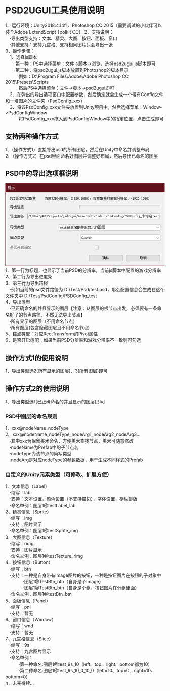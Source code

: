 # PSD2UGUI工具使用说明
1、运行环境：Unity2018.4.14f1、Photoshop CC 2015（需要调试的小伙伴可以装个Adobe ExtendScript Toolkit CC）
2、支持说明：<br/>
　·导出类型支持：文本、精灵、大图、按钮、面板、窗口<br/>
　·其他支持：支持九宫格、支持相同图片只会导出一张<br/>
3、操作步骤：<br/>
　1、选择js脚本<br/>
　　·第一种：PS中选择菜单：文件->脚本->浏览，选择psd2ugui.js脚本即可<br/>
　　·第二种：将psd2ugui.js脚本放置到Photoshop的脚本目录<br/>
　　　例如：D:\Program Files\Adobe\Adobe Photoshop CC 2015\Presets\Scripts<br/>
　　　然后PS中选择菜单：文件->脚本->psd2ugui即可<br/>
　2、在弹出的导出选项窗口中配置参数，然后确定就会生成一个带有Config文件和一堆图片的文件夹（PsdConfig_xxx）<br/>
　3、将该PsdConfig_xxx文件夹放置到Unity项目中，然后选择菜单：Window->PsdConfigWindow<br/>
　　　将PsdConfig_xxx拖入到PsdConfigWindow中的指定位置，点击生成即可<br/>

## 支持两种操作方式
1、（操作方式1）直接导出psd的所有图层，然后在Unity中命名并调整布局<br/>
2、（操作方式2）在psd里面命名好图层并调整好布局，然后导出已命名的图层<br/>

## PSD中的导出选项框说明
![图片](/Images/temp.png)<br/>
1、第一行为标题，也显示了当前PSD的分辨率，当前js脚本中配置的游戏分辨率<br/>
2、第二行为导出进度条<br/>
3、第三行为导出路径<br/>
　·例如当前的psd文件路径为 D:/Test/Psd/test.psd，那么配置信息会生成在这个文件夹中 D:/Test/PsdConfig/PSDConfig_test<br/>
4、导出类型<br/>
　·已正确命名的并且显示的图层【注意：从图层的根节点出发，必须要有一条命名好了的节点路径，不然无法导出节点】<br/>
　·所有显示的图层（不用命名节点）<br/>
　·所有图层(包含隐藏图层且不用命名节点)<br/>
5、锚点类型：对应RectTransform的Pivot属性<br/>
6、是否开启适配：如果当前PSD分辨率和游戏分辨率不一致则可勾选<br/>

## 操作方式1的使用说明
1、导出类型选2(所有显示的图层)、3(所有图层)即可<br/>


## 操作方式2的使用说明
1、导出类型选1(已正确命名的并且显示的图层)即可<br/>

### PSD中图层的命名规则
1、xxx@nodeName_nodeType<br/>
2、xxx@nodeName_nodeType_nodeArg1_nodeArg2_nodeArg3...<br/>
　·其中xxx为保留美术命名，方便美术查找节点，美术可随意修改<br/>
　·nodeName为Prefab中的子节点名<br/>
　·nodeType为该节点的简写类型<br/>
　·nodeArg是对应nodeType的参数数据，用于生成不同样式的Prefab

### 自定义的Unity元素类型（可修改、扩展方便）
1、文本信息（Label）<br/>
　·缩写：lab<br/>
　·支持：文本设置，颜色设置（不支持描边），字体设置，横纵排版<br/>
　·命名举例：图层1@testLabel_lab<br/>
2、精灵信息（Sprite）<br/>
　·缩写：img<br/>
　·支持：图片显示<br/>
　·命名举例：图层1@testSprite_img<br/>
3、大图信息（Texture）<br/>
　·缩写：rimg<br/>
　·支持：图片显示<br/>
　·命名举例：图层1@testTexture_rimg<br/>
4、按钮信息（Button）<br/>
　·缩写：btn<br/>
　·支持：一种是自身带有Image图片的按钮，一种是按钮图片在按钮的子对象中<br/>
　　　　·图层1@TestBtn_btn（自身是个Image）<br/>
　　　　·图层1@TestBtn_btn（自身是个组，按钮图片在分组里面）<br/>
　·命名举例：图层1@testBtn_btn<br/>
5、面板信息（Panel）<br/>
　·缩写：pnl<br/>
　·支持：暂无<br/>
6、窗口信息（Window）<br/>
　·缩写：wnd<br/>
　·支持：暂无<br/>
7、九宫格信息（Slice）<br/>
　·缩写：9s<br/>
　·支持：九宫图片显示<br/>
　·命名举例：<br/>
　　　·第一种命名:图层1@test_9s_10（left、top、right、bottom都为10）<br/>
　　　·第二种命名:图层1@test_9s_10_0_10_0（left=10、top=0、right=10、bottom=0）<br/>
n、未完待续...<br/>
